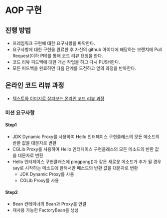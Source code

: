# AOP 구현
## 진행 방법
* 프레임워크 구현에 대한 요구사항을 파악한다.
* 요구사항에 대한 구현을 완료한 후 자신의 github 아이디에 해당하는 브랜치에 Pull Request(이하 PR)를 통해 코드 리뷰 요청을 한다.
* 코드 리뷰 피드백에 대한 개선 작업을 하고 다시 PUSH한다.
* 모든 피드백을 완료하면 다음 단계를 도전하고 앞의 과정을 반복한다.

## 온라인 코드 리뷰 과정
* [텍스트와 이미지로 살펴보는 온라인 코드 리뷰 과정](https://github.com/next-step/nextstep-docs/tree/master/codereview)

### 미션 요구사항
#### Step1
* JDK Dynamic Proxy를 사용하여 Hello 인터페이스 구현클래스의 모든 메소드의 반환 값을 대문자로 변환
* CGLib Proxy를 사용하여 Hello 인터페이스 구현클래스의 모든 메소드의 반환 값을 대문자로 변환
* Hello 인터페이스 구현클래스에 pingpong()과 같은 새로운 메소드가 추가 될 경우 say로 시작하는 메소드에 한해서만 메소드의 반환 값을 대문자로 변환
  * JDK Dynamic Proxy를 사용
  * CGLib Proxy를 사용
#### Step2
* Bean 컨테이너의 Bean과 Proxy를 연결
* 재사용 가능한 FactoryBean을 생성

